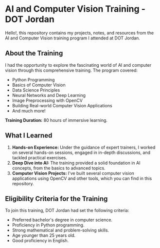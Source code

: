 # AI and Computer Vision Training - DOT Jordan

Hello!, this repository contains my projects, notes, and resources from the AI and Computer Vision training program I attended at DOT Jordan.

## About the Training

I had the opportunity to explore the fascinating world of AI and computer vision through this comprehensive training. The program covered:

- Python Programming
- Basics of Computer Vision
- Data Science Principles
- Neural Networks and Deep Learning
- Image Preprocessing with OpenCV
- Building Real-world Computer Vision Applications
- And much more!

**Training Duration:** 80 hours of immersive learning.

## What I Learned

1. **Hands-on Experience:** Under the guidance of expert trainers, I worked on several hands-on sessions, engaged in in-depth discussions, and tackled practical exercises.
2. **Deep Dive into AI:** The training provided a solid foundation in AI concepts, from the basics to advanced topics.
3. **Computer Vision Projects:** I've built several computer vision applications using OpenCV and other tools, which you can find in this repository.

## Eligibility Criteria for the Training

To join this training, DOT Jordan had set the following criteria:

- Preferred bachelor's degree in computer science.
- Proficiency in Python programming.
- Strong mathematical and problem-solving skills.
- Age younger than 25 years old.
- Good proficiency in English.
